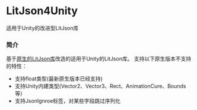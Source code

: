 # LitJson4Unity
适用于Unity的改进型LitJson库  

### 简介  
基于[原生的LitJson库](https://github.com/LitJSON/litjson)改造的适用于Unity的LitJson库。
支持以下原生版本不支持的特性： 
* 支持float类型(最新原生版本已经支持)  
* 支持Unity内建类型(Vector2、Vector3、Rect、AnimationCure、Bounds等）
* 支持JsonIgnroe标签，对某些字段跳过序列化  
